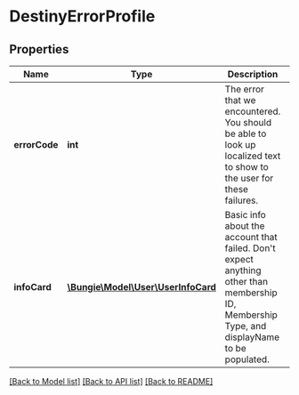 # DestinyErrorProfile

## Properties
Name | Type | Description | Notes
------------ | ------------- | ------------- | -------------
**errorCode** | **int** | The error that we encountered. You should be able to look up localized text to show to the user for these failures. | [optional] 
**infoCard** | [**\Bungie\Model\User\UserInfoCard**](UserInfoCard.md) | Basic info about the account that failed. Don&#39;t expect anything other than membership ID, Membership Type, and displayName to be populated. | [optional] 

[[Back to Model list]](../README.md#documentation-for-models) [[Back to API list]](../README.md#documentation-for-api-endpoints) [[Back to README]](../README.md)


